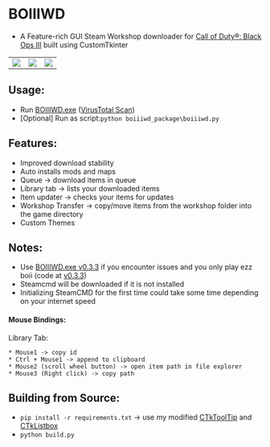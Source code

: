 # BOIIIWD
- A Feature-rich GUI Steam Workshop downloader for [Call of Duty®: Black Ops III](https://store.steampowered.com/app/311210/Call_of_Duty_Black_Ops_III/) built using CustomTkinter <br>

<table>
  <tr>
    <td align="center">
      <img src="https://github.com/faroukbmiled/BOIIIWD/assets/51106560/4d199e21-c9a0-4dfc-b831-866fbff1d1a1" max-width="400" />
    </td>
    <td align="center">
      <img src="https://github.com/faroukbmiled/BOIIIWD/assets/51106560/25174889-4524-455f-9836-f4ea5240e07f" max-width="400" />
    </td>
    <td align="center">
      <img src="https://github.com/faroukbmiled/BOIIIWD/assets/51106560/df54a0d7-f9ab-4061-b8b7-06d9e5992c90" max-width="400" />
    </td>
  </tr>
</table>

## Usage:
- Run [BOIIIWD.exe](https://github.com/faroukbmiled/BOIIIWD/releases/latest/download/Release.zip) ([VirusTotal Scan](https://www.virustotal.com/gui/file/5ca1367a82893a1f412b59a52431e9ac4219a67a50c294ee86a7d41473826b14/detection))
- [Optional] Run as script:```python boiiiwd_package\boiiiwd.py```

## Features:
- Improved download stability
- Auto installs mods and maps
- Queue -> download items in queue
- Library tab -> lists your downloaded items
- Item updater -> checks your items for updates
- Workshop Transfer -> copy/move items from the workshop folder into the game directory
- Custom Themes

## Notes:
- Use [BOIIIWD.exe v0.3.3](https://github.com/faroukbmiled/BOIIIWD/releases/download/v0.3.3/Release.zip) if you encounter issues and you only play ezz boii (code at [v0.3.3](https://github.com/faroukbmiled/BOIIIWD/tree/v0.3.3))
- Steamcmd will be downloaded if it is not installed <br>
- Initializing SteamCMD for the first time could take some time depending on your internet speed <br>

#### Mouse Bindings:
  Library Tab:

    * Mouse1 -> copy id
    * Ctrl + Mouse1 -> append to clipboard
    * Mouse2 (scroll wheel button) -> open item path in file explorer
    * Mouse3 (Right click) -> copy path

## Building from Source:
- ```pip install -r requirements.txt``` -> use my modified [CTkToolTip](./CTkToolTip) and [CTkListbox](./CTkListbox)
- ```python build.py```
